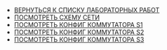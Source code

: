 - [ВЕРНУТЬСЯ К СПИСКУ ЛАБОРАТОРНЫХ РАБОТ](https://github.com/Art1shock/otus-networks/tree/main/labs)  
- [ПОСМОТРЕТЬ СХЕМУ СЕТИ]()  
- [ПОСМОТРЕТЬ КОНФИГ КОММУТАТОРА S1]()  
- [ПОСМОТРЕТЬ КОНФИГ КОММУТАТОРА S2]()  
- [ПОСМОТРЕТЬ КОНФИГ КОММУТАТОРА S3]()
